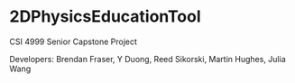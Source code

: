 # 2DPhysicsEducationTool
CSI 4999 Senior Capstone Project

Developers: Brendan Fraser, Y Duong, Reed Sikorski, Martin Hughes, Julia Wang

